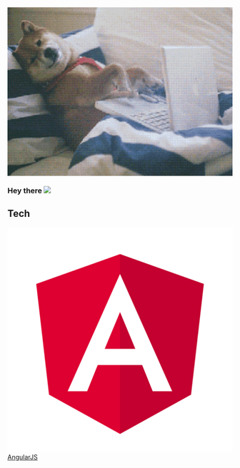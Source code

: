 <img align="center" alt="GIF" src="giphy.gif" width="550" />

### Hey there <img src="https://media.giphy.com/media/hvRJCLFzcasrR4ia7z/giphy.gif" width="25px">

## Tech


<img src="Angular_full_color_logo.svg.png" /> [AngularJS](https://angularjs.org) 



